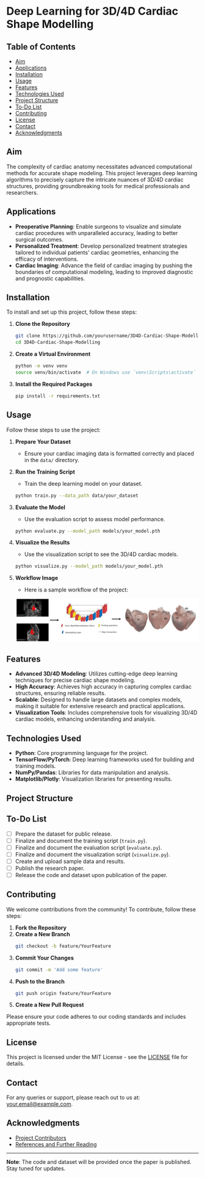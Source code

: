# Deep Learning for 3D/4D Cardiac Shape Modelling

## Table of Contents
- [Aim](#aim)
- [Applications](#applications)
- [Installation](#installation)
- [Usage](#usage)
- [Features](#features)
- [Technologies Used](#technologies-used)
- [Project Structure](#project-structure)
- [To-Do List](#to-do-list)
- [Contributing](#contributing)
- [License](#license)
- [Contact](#contact)
- [Acknowledgments](#acknowledgments)

## Aim
The complexity of cardiac anatomy necessitates advanced computational methods for accurate shape modeling. This project leverages deep learning algorithms to precisely capture the intricate nuances of 3D/4D cardiac structures, providing groundbreaking tools for medical professionals and researchers.

## Applications
- **Preoperative Planning**: Enable surgeons to visualize and simulate cardiac procedures with unparalleled accuracy, leading to better surgical outcomes.
- **Personalized Treatment**: Develop personalized treatment strategies tailored to individual patients' cardiac geometries, enhancing the efficacy of interventions.
- **Cardiac Imaging**: Advance the field of cardiac imaging by pushing the boundaries of computational modeling, leading to improved diagnostic and prognostic capabilities.

## Installation
To install and set up this project, follow these steps:

1. **Clone the Repository**
    ```bash
    git clone https://github.com/yourusername/3D4D-Cardiac-Shape-Modelling.git
    cd 3D4D-Cardiac-Shape-Modelling
    ```

2. **Create a Virtual Environment**
    ```bash
    python -m venv venv
    source venv/bin/activate  # On Windows use `venv\Scripts\activate`
    ```

3. **Install the Required Packages**
    ```bash
    pip install -r requirements.txt
    ```

## Usage
Follow these steps to use the project:

1. **Prepare Your Dataset**
   - Ensure your cardiac imaging data is formatted correctly and placed in the `data/` directory.

2. **Run the Training Script**
   - Train the deep learning model on your dataset.
    ```bash
    python train.py --data_path data/your_dataset
    ```

3. **Evaluate the Model**
   - Use the evaluation script to assess model performance.
    ```bash
    python evaluate.py --model_path models/your_model.pth
    ```

4. **Visualize the Results**
   - Use the visualization script to see the 3D/4D cardiac models.
    ```bash
    python visualize.py --model_path models/your_model.pth
    ```

5. **Workflow Image**
   - Here is a sample workflow of the project:
   
   ![Workflow](images/workflow.png)

## Features
- **Advanced 3D/4D Modeling**: Utilizes cutting-edge deep learning techniques for precise cardiac shape modeling.
- **High Accuracy**: Achieves high accuracy in capturing complex cardiac structures, ensuring reliable results.
- **Scalable**: Designed to handle large datasets and complex models, making it suitable for extensive research and practical applications.
- **Visualization Tools**: Includes comprehensive tools for visualizing 3D/4D cardiac models, enhancing understanding and analysis.

## Technologies Used
- **Python**: Core programming language for the project.
- **TensorFlow/PyTorch**: Deep learning frameworks used for building and training models.
- **NumPy/Pandas**: Libraries for data manipulation and analysis.
- **Matplotlib/Plotly**: Visualization libraries for presenting results.

## Project Structure

## To-Do List
- [ ] Prepare the dataset for public release.
- [ ] Finalize and document the training script (`train.py`).
- [ ] Finalize and document the evaluation script (`evaluate.py`).
- [ ] Finalize and document the visualization script (`visualize.py`).
- [ ] Create and upload sample data and results.
- [ ] Publish the research paper.
- [ ] Release the code and dataset upon publication of the paper.

## Contributing
We welcome contributions from the community! To contribute, follow these steps:

1. **Fork the Repository**
2. **Create a New Branch**
    ```bash
    git checkout -b feature/YourFeature
    ```
3. **Commit Your Changes**
    ```bash
    git commit -m 'Add some feature'
    ```
4. **Push to the Branch**
    ```bash
    git push origin feature/YourFeature
    ```
5. **Create a New Pull Request**

Please ensure your code adheres to our coding standards and includes appropriate tests.

## License
This project is licensed under the MIT License - see the [LICENSE](LICENSE) file for details.

## Contact
For any queries or support, please reach out to us at: [your.email@example.com](mailto:your.email@example.com).

## Acknowledgments
- [Project Contributors](CONTRIBUTORS.md)
- [References and Further Reading](REFERENCES.md)

---

**Note**: The code and dataset will be provided once the paper is published. Stay tuned for updates.
